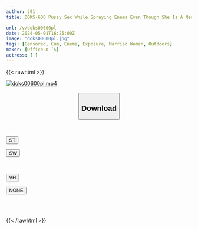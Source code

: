 ```yaml
---
author: j91
title: DOKS-600 Pussy Sex While Spraying Enema Even Though She Is A Neat Wife

url: /v/doks00600pl
date: 2024-05-01T16:25:00Z
image: "doks00600pl.jpg"
tags: [Censored, Cum, Enema, Exposure, Married Woman, Outdoors]
maker: [Office K ’S]
actress: [ ]
---
```



{{< rawhtml >}}

<div class="video" data-videoid="m3bVXlPR3lCbqy4">
    <a href="javascript:;">
        <img src="/v/doks00600pl/doks00600pl.jpg" width="WIDTH" height="HEIGHT" alt="doks00600pl.mp4" loading="lazy">
    </a>
</div>

<script type="text/javascript" src="https://j91.asia/asset/on-demand-st.js"></script>

<br>
  <link rel="stylesheet" href="https://j91.asia/asset/bs5.css">
  
  <center>
  <button class="btn btn-primary" type="button" data-bs-toggle="collapse" data-bs-target=".multi-collapse" aria-expanded="false" aria-controls="multiCollapseExample1 multiCollapseExample2"><h2>Download</h2></button></center>
</p>
<div class="row">
  <div class="col">
    <div class="collapse multi-collapse" id="multiCollapseExample1">
      <div class="card card-body">
	      	      <br>
<div class="buttons">  
<p><a href="https://streamtape.to/v/m3bVXlPR3lCbqy4" target="_blank"><button class="btn-hover color-3"><i class="fa fa-download"></i> ST</button></a></p>
<p><a href="https://asnwish.com/oso31o0h7hen" target="_blank"><button class="btn-hover color-2"><i class="fa fa-download"></i> SW</button></a></p></div>
    </div>
  </div>
</div>
  <div class="col">
    <div class="collapse multi-collapse" id="multiCollapseExample2">
      <div class="card card-body">
	      <br>
<div class="buttons">
<p><a href="https://vidhidevip.com/file/rcovke7mrijj"><button class="btn-hover color-8"><i class="fa fa-download"></i> VH</button></a></p>
<p><a href="javascript:;"><button class="btn-hover color-9"><i class="fa fa-download"></i> NONE</button></a></p></div>
<br><br>
      </div>
    </div>
  </div>
</div>

{{< /rawhtml >}}